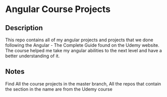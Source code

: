 # Angular Course Projects

## Description

This repo contains all of my angular projects and projects that we done following the Angular - The Complete Guide found on the Udemy website.
The course helped me take my angular abilities to the next level and have a better understanding of it.


## Notes
Find All the course projects in the master branch,
All the repos that contain the section in the name are from the Udemy course

